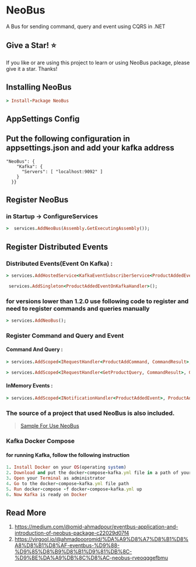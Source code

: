 # NeoBus
A Bus for sending command, query and event using CQRS in .NET

## Give a Star! ⭐
If you like or are using this project to learn or using NeoBus package, please give it a star. Thanks!

## Installing NeoBus

```ruby
> Install-Package NeoBus
```

## AppSettings Config
## Put the following configuration in appsettings.json and add your kafka address
```
"NeoBus": {
    "Kafka": {
      "Servers": [ "localhost:9092" ]
    }
  }}
  ```
  
## Register NeoBus
### in Startup -> ConfigureServices

```ruby
>  services.AddNeoBus(Assembly.GetExecutingAssembly());
```

## Register Distributed Events

### Distributed Events(Event On Kafka) :

```ruby
> services.AddHostedService<KafkaEventSubscriberService<ProductAddedEventOnKafka, ProductAddedEventOnKafkaHandler>>();

 services.AddSingleton<ProductAddedEventOnKafkaHandler>();
```


### for versions lower than 1.2.0 use following code to register and need to register commands and queries manually

```ruby
> services.AddNeoBus();
```

### Register Command and Query and Event

#### Command And Query :
```ruby
> services.AddScoped<IRequestHandler<ProductAddCommand, CommandResult>, ProductAddCommandHandler>();

> services.AddScoped<IRequestHandler<GetProductQuery, CommandResult>, GetProductQueryHandler>();
```

#### InMemory Events :
```ruby
> services.AddScoped<INotificationHandler<ProductAddedEvent>, ProductAddedEventHandler>();
```

### The source of a project that used NeoBus is also included.

> [Sample For Use NeoBus](https://github.com/omid-ahmadpour/NeoBus/tree/main/Sample/SampleForUseNeoBus)


### Kafka Docker Compose
  #### for running Kafka, follow the following instruction
  
  ```ruby
  1. Install Docker on your OS(operating system)
  2. Download and put the docker-compose-kafka.yml file in a path of your OS(There is inside the project solution)
  3. Open your Terminal as administrator
  4. Go to the docker-compose-kafka.yml file path
  5. Run docker-compose -f docker-compose-kafka.yml up
  6. Now Kafka is ready on Docker
   ```
   
   
   ## Read More
1. https://medium.com/@omid-ahmadpour/eventbus-application-and-introduction-of-neobus-package-c22029d07f4
2. https://virgool.io/@ahmadpooromid/%DA%A9%D8%A7%D8%B1%D8%A8%D8%B1%D8%AF-eventbus-%D9%88-%D9%85%D8%B9%D8%B1%D9%81%DB%8C-%D9%BE%DA%A9%DB%8C%D8%AC-neobus-rveoqqgefbmu
